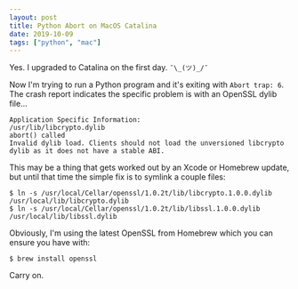 ```yaml
---
layout: post
title: Python Abort on MacOS Catalina
date: 2019-10-09
tags: ["python", "mac"]
---
```


Yes. I upgraded to Catalina on the first day. `¯\_(ツ)_/¯`

Now I'm trying to run a Python program and it's exiting with `Abort trap: 6`. The crash report indicates the specific problem is with an OpenSSL dylib file...<!--more-->

```
Application Specific Information:
/usr/lib/libcrypto.dylib
abort() called
Invalid dylib load. Clients should not load the unversioned libcrypto dylib as it does not have a stable ABI.
```

This may be a thing that gets worked out by an Xcode or Homebrew update, but until that time the simple fix is to symlink a couple files:

```
$ ln -s /usr/local/Cellar/openssl/1.0.2t/lib/libcrypto.1.0.0.dylib /usr/local/lib/libcrypto.dylib
$ ln -s /usr/local/Cellar/openssl/1.0.2t/lib/libssl.1.0.0.dylib /usr/local/lib/libssl.dylib
```

Obviously, I'm using the latest OpenSSL from Homebrew which you can ensure you have with:

```
$ brew install openssl
```

Carry on.
